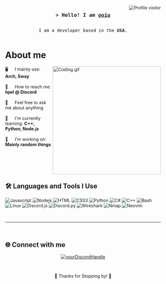 <a href="https://komarev.com/ghpvc/?username=ooiu">
  <img align="right" src="https://komarev.com/ghpvc/?username=ooiu&label=Visitors&color=0e75b6&style=flat" alt="Profile visitor" />
</a>

<!-- Intro -->
<h3 align="center">
    <samp>&gt; Hello! I am
            <b><a target="_blank" href="">ooiu</a></b>
    </samp>
</h3>

<p align="center"> 
    <samp>
        <a></a>
        <br>
        I am a developer based in the <b>USA</b>.
        <br>
        <br>
    </samp>
</p>

<!-- About Section -->
# About me

<p>
 <img align="right" width="350" src="/assets/programmer.gif" alt="Coding gif" />
  
 🖥️ &emsp; I mainly use: <b>Arch, Sway</b><br/><br/>
 📧 &emsp; How to reach me: <b>lqwl @ Discord</b><br/><br/>
 💬 &emsp; Feel free to ask me about anything<br/><br/>
 📘 &emsp; I'm currently learning: <b>C++, Python, Node.js</b><br/><br/>
 🚧 &emsp; I'm working on: <b>Mainly random things</b><br/><br/>
</p>

<br/>
<br/>
<br/>

## 🛠️ Languages and Tools I Use

![Javascript](https://img.shields.io/badge/Javascript-F0DB4F?style=for-the-badge&labelColor=black&logo=javascript&logoColor=F0DB4F)
![Nodejs](https://img.shields.io/badge/Nodejs-3C873A?style=for-the-badge&labelColor=black&logo=node.js&logoColor=3C873A)
![HTML](https://img.shields.io/badge/HTML5-E34F26?style=for-the-badge&logo=html5&logoColor=white)
![CSS3](https://img.shields.io/badge/CSS3-1572B6?style=for-the-badge&logo=css3&logoColor=white)
![Python](https://img.shields.io/badge/Python-3776AB?style=for-the-badge&logo=python&logoColor=white)
![C#](https://img.shields.io/badge/C%23-239120?style=for-the-badge&logo=c-sharp&logoColor=white)
![C++](https://img.shields.io/badge/C++-00599C?style=for-the-badge&logo=c%2B%2B&logoColor=white)
![Bash](https://img.shields.io/badge/Bash-4EAA25?style=for-the-badge&logo=gnu-bash&logoColor=white)
![Linux](https://img.shields.io/badge/Linux-FCC624?style=for-the-badge&logo=linux&logoColor=black)
![Discord.js](https://img.shields.io/badge/Discord.js-5865F2?style=for-the-badge&logo=discord&logoColor=white)
![Discord.py](https://img.shields.io/badge/Discord.py-5865F2?style=for-the-badge&logo=discord&logoColor=white)
![Wireshark](https://img.shields.io/badge/Wireshark-1679A7?style=for-the-badge&logo=wireshark&logoColor=white)
![Nmap](https://img.shields.io/badge/Nmap-000000?style=for-the-badge&logo=nmap&logoColor=white)
![Neovim](https://img.shields.io/badge/Neovim-57A143?style=for-the-badge&logo=neovim&logoColor=white)


<br/>
<hr/>
<br/>

## 🌐 Connect with me

<p align="center">
<a href="https://discord.com/users/1139334434361982986" target="blank"><img align="center" src="https://img.shields.io/badge/-Discord-5865F2?style=for-the-badge&logo=discord&logoColor=white" alt="yourDiscordHandle" /></a>
</p>

<br/>

<p align="center"> 
    🎉 Thanks for Stopping by! 🎉
</p>


